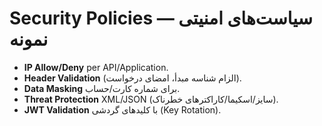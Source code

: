 # Security Policies — سیاست‌های امنیتی نمونه

- **IP Allow/Deny** per API/Application.
- **Header Validation** (الزام شناسه مبدأ، امضای درخواست).
- **Data Masking** برای شماره کارت/حساب.
- **Threat Protection** XML/JSON (سایز/اسکیما/کاراکترهای خطرناک).
- **JWT Validation** با کلیدهای گردشی (Key Rotation).
